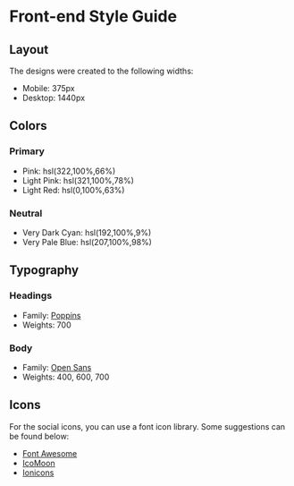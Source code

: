 # Front-end Style Guide

## Layout

The designs were created to the following widths:

- Mobile: 375px
- Desktop: 1440px

## Colors

### Primary

- Pink: hsl(322,100%,66%)
- Light Pink: hsl(321,100%,78%)
- Light Red: hsl(0,100%,63%)

### Neutral

- Very Dark Cyan: hsl(192,100%,9%)
- Very Pale Blue: hsl(207,100%,98%)

## Typography

### Headings

- Family: [Poppins](https://fonts.google.com/specimen/Poppins)
- Weights: 700

### Body

- Family: [Open Sans](https://fonts.google.com/specimen/Open+Sans)
- Weights: 400, 600, 700

## Icons

For the social icons, you can use a font icon library. Some suggestions can be found below:

- [Font Awesome](https://fontawesome.com/)
- [IcoMoon](https://icomoon.io/)
- [Ionicons](https://ionicons.com/)
